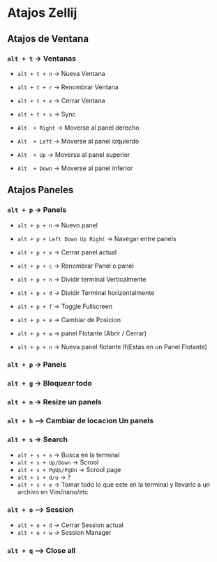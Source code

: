 # Atajos Zellij

## Atajos de Ventana

### `alt + t` → Ventanas

- `alt + t + n` → Nueva Ventana
- `alt + t + r` → Renombrar Ventana
- `alt + t + x` → Cerrar Ventana
- `alt + t + s` → Sync

- `Alt  + Right` → Moverse al panel derecho
- `Alt  + Left` → Moverse al panel izquierdo
- `Alt  + Up` → Moverse al panel superior
- `Alt  + Down` → Moverse al panel inferior

## Atajos Paneles

### `alt + p` → Panels

- `alt + p + n` → Nuevo panel
- `alt + p + Left Down Up Right` → Navegar entre panels
- `alt + p + x` → Cerrar panel actual
- `alt + p + c` -> Renombrar Panel o panel
- `alt + p + n` → Dividir terminal Verticalmente
- `alt + p + d` → Dividir Terminal horizontalmente
- `alt + p + f` → Toggle Fullscreen
- `alt + p + e` → Cambiar de Posicion

- `alt + p + w` → panel Flotante (Abrir / Cerrar)
- `alt + p + n` -> Nueva panel flotante If(Estas en un Panel Flotante)

### `alt + p` → Panels

### `alt + g` -> Bloquear todo

### `alt + n` -> Resize un panels

### `alt + h` --> Cambiar de locacion Un panels

### `alt + s` -> Search

- `alt + s + s` -> Busca en la terminal
- `alt + s + Up/Down` -> Scrool
- `alt + s + PgUp/PgDn` -> Scrool page
- `alt + s + d/u` -> ?
- `alt + s + e` -> Tomar todo lo que este en la terminal y llevarlo a un archivo en Vim/nano/etc

### `alt + o` --> Session

- `alt + o + d` -> Cerrar Session actual
- `alt + o + w` -> Session Manager

### `alt + q` --> Close all
